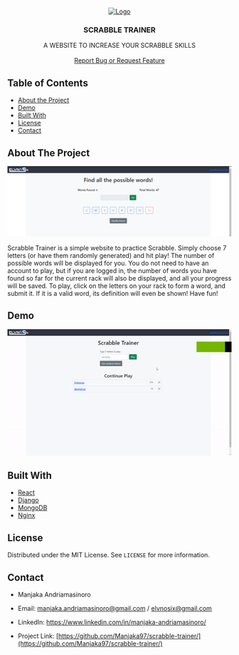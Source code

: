 
<!-- PROJECT LOGO -->
<br />
<p align="center">
  <a href="https://github.com/Manjaka97?tab=repositories">
    <img src="images/react-scrabble/public/logo.svg" alt="Logo" width="250" height="50">
  </a>

  <h3 align="center">SCRABBLE TRAINER</h3>

  <p align="center">
    A WEBSITE TO INCREASE YOUR SCRABBLE SKILLS
    <br />
    <br />
    <a href="https://github.com/Manjaka97/scrabble-trainer/issues">Report Bug or Request Feature</a>
  </p>
</p>



<!-- TABLE OF CONTENTS -->
## Table of Contents

* [About the Project](#about-the-project)
* [Demo](#demo)
* [Built With](#built-with)
* [License](#license)
* [Contact](#contact)




<!-- ABOUT THE PROJECT -->
## About The Project

![product-screenshot]

Scrabble Trainer is a simple website to practice Scrabble. Simply choose 7 letters (or have them randomly generated) and hit play! The number of possible words will be displayed for you. You do not need to have an account to play, but if you are logged in, the number of words you have found so far for the current rack will also be displayed, and all your progress will be saved. To play, click on the letters on your rack to form a word, and submit it. If it is a valid word, its definition will even be shown! Have fun!


<!-- DEMO -->
## Demo

![demo]

## Built With

* [React](https://reactjs.org/)
* [Django](https://www.djangoproject.com/)
* [MongoDB](https://www.mongodb.com/)
* [Nginx](https://www.nginx.com/)

<!-- LICENSE -->
## License

Distributed under the MIT License. See `LICENSE` for more information.


<!-- CONTACT -->
## Contact

* Manjaka Andriamasinoro 
* Email: manjaka.andriamasinoro@gmail.com / elvnosix@gmail.com
* LinkedIn: https://www.linkedin.com/in/manjaka-andriamasinoro/

* Project Link: [https://github.com/Manjaka97/scrabble-trainer/](https://github.com/Manjaka97/scrabble-trainer/)


<!-- MARKDOWN LINKS & IMAGES -->
[license-url]: https://github.com/Manjaka97/scrabble-trainer/blob/master/LICENSE
[linkedin-url]: https://www.linkedin.com/in/manjaka-andriamasinoro/
[product-screenshot]: images/screenshot.PNG
[demo]: images/demo.gif